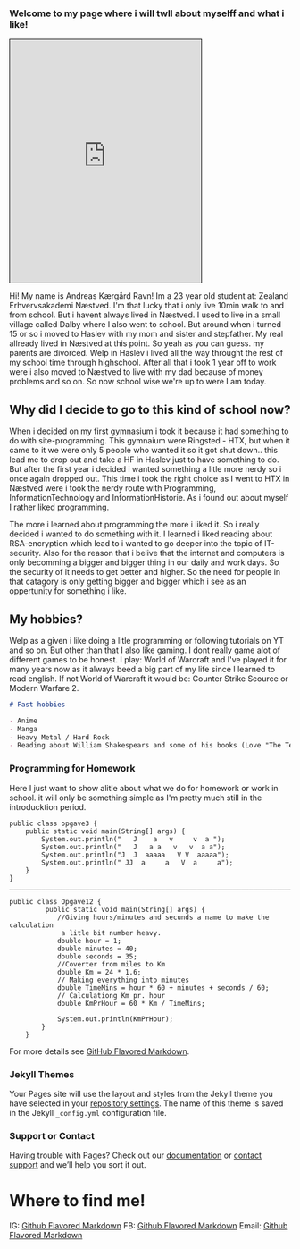 ### Welcome to my page where i will twll about myselff and what i like!

<iframe src="https://scontent-cph2-1.xx.fbcdn.net/v/t1.0-9/28379485_1814160508628225_7888722495937467992_n.jpg?_nc_cat=104&_nc_sid=85a577&_nc_ohc=WvftE6H1RZMAX8xhlbD&_nc_ht=scontent-cph2-1.xx&oh=e694afd9c4bb6b096c7422e5a593a659&oe=5F7F35CB" width="68%" height="435" style="border:1px solid black;">
</iframe>

Hi! My name is Andreas Kærgård Ravn! Im a 23 year old student at: Zealand Erhvervsakademi Næstved.
I'm that lucky that i only live 10min walk to and from school.
But i havent always lived in Næstved. I used to live in a small village called Dalby where I also went to school. But around when i turned 15 or so i moved to Haslev with my mom and sister and stepfather. My real allready lived in Næstved at this point. So yeah as you can guess. my parents are divorced. Welp in Haslev i lived all the way throught the rest of my school time through highschool. 
After all that i took 1 year off to work were i also moved to Næstved to live with my dad because of money problems and so on. So now school wise we're up to were I am today.

## Why did I decide to go to this kind of school now?

When i decided on my first gymnasium i took it because it had something to do with site-programming. This gymnaium were Ringsted - HTX, but when it came to it we were only 5 people who wanted it so it got shut down.. this lead me to drop out and take a HF in Haslev just to have something to do. But after the first year i decided i wanted something a litle more nerdy so i once again dropped out. This time i took the right choice as I went to HTX in Næstved were i took the nerdy route with Programming, InformationTechnology and InformationHistorie. As i found out about myself I rather liked programming. 

The more i learned about programming the more i liked it. So i really decided i wanted to do something with it. I learned i liked reading about RSA-encryption which lead to i wanted to go deeper into the topic of IT-security. Also for the reason that i belive that the internet and computers is only becomming a bigger and bigger thing in our daily and work days. So the security of it needs to get better and higher. So the need for people in that catagory is only getting bigger and bigger which i see as an oppertunity for something i like. 

## My hobbies? 

Welp as a given i like doing a litle programming or following tutorials on YT and so on. But other than that I also like gaming. I dont really game alot of different games to be honest. I play: World of Warcraft and I've played it for many years now as it always beed a big part of my life since I learned to read english. If not World of Warcraft it would be: Counter Strike Scource or Modern Warfare 2.

``` markdown
# Fast hobbies

- Anime
- Manga
- Heavy Metal / Hard Rock
- Reading about William Shakespears and some of his books (Love "The Tempest")

```


### Programming for Homework
Here I just want to show alitle about what we do for homework or work in school. it will only be something simple as I'm pretty much still in the introducktion period.


```
public class opgave3 {
    public static void main(String[] args) {
        System.out.println("   J    a   v     v  a ");
        System.out.println("   J   a a   v   v  a a");
        System.out.println("J  J  aaaaa   V V  aaaaa");
        System.out.println(" JJ  a     a   V  a     a");
    }
}
_____________________________________________________________________________________________________

public class Opgave12 {
         public static void main(String[] args) {
            //Giving hours/minutes and secunds a name to make the calculation
             a litle bit number heavy.
            double hour = 1;
            double minutes = 40;
            double seconds = 35;
            //Coverter from miles to Km
            double Km = 24 * 1.6;
            // Making everything into minutes
            double TimeMins = hour * 60 + minutes + seconds / 60;
            // Calculationg Km pr. hour
            double KmPrHour = 60 * Km / TimeMins;

            System.out.println(KmPrHour);
        }
    }

```

For more details see [GitHub Flavored Markdown](https://guides.github.com/features/mastering-markdown/).

### Jekyll Themes

Your Pages site will use the layout and styles from the Jekyll theme you have selected in your [repository settings](https://github.com/Ravnen707/Ravnen707.github.io/settings). The name of this theme is saved in the Jekyll `_config.yml` configuration file.

### Support or Contact

Having trouble with Pages? Check out our [documentation](https://docs.github.com/categories/github-pages-basics/) or [contact support](https://github.com/contact) and we’ll help you sort it out.

# Where to find me!
IG: [Github Flavored Markdown](https://www.instagram.com/andreas.k.ravn/?hl=da)
FB: [Github Flavored Markdown](https://www.facebook.com/andreas.k.ravn)
Email: [Github Flavored Markdown](Ravnen707@gmail.com)

